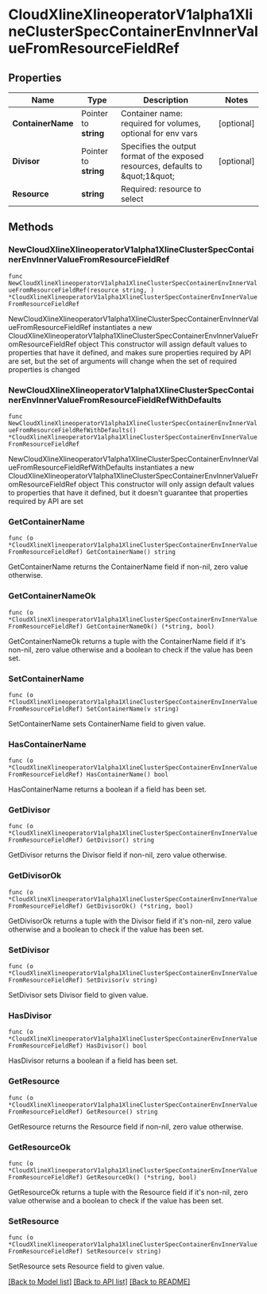 # CloudXlineXlineoperatorV1alpha1XlineClusterSpecContainerEnvInnerValueFromResourceFieldRef

## Properties

Name | Type | Description | Notes
------------ | ------------- | ------------- | -------------
**ContainerName** | Pointer to **string** | Container name: required for volumes, optional for env vars | [optional] 
**Divisor** | Pointer to **string** | Specifies the output format of the exposed resources, defaults to \&quot;1\&quot; | [optional] 
**Resource** | **string** | Required: resource to select | 

## Methods

### NewCloudXlineXlineoperatorV1alpha1XlineClusterSpecContainerEnvInnerValueFromResourceFieldRef

`func NewCloudXlineXlineoperatorV1alpha1XlineClusterSpecContainerEnvInnerValueFromResourceFieldRef(resource string, ) *CloudXlineXlineoperatorV1alpha1XlineClusterSpecContainerEnvInnerValueFromResourceFieldRef`

NewCloudXlineXlineoperatorV1alpha1XlineClusterSpecContainerEnvInnerValueFromResourceFieldRef instantiates a new CloudXlineXlineoperatorV1alpha1XlineClusterSpecContainerEnvInnerValueFromResourceFieldRef object
This constructor will assign default values to properties that have it defined,
and makes sure properties required by API are set, but the set of arguments
will change when the set of required properties is changed

### NewCloudXlineXlineoperatorV1alpha1XlineClusterSpecContainerEnvInnerValueFromResourceFieldRefWithDefaults

`func NewCloudXlineXlineoperatorV1alpha1XlineClusterSpecContainerEnvInnerValueFromResourceFieldRefWithDefaults() *CloudXlineXlineoperatorV1alpha1XlineClusterSpecContainerEnvInnerValueFromResourceFieldRef`

NewCloudXlineXlineoperatorV1alpha1XlineClusterSpecContainerEnvInnerValueFromResourceFieldRefWithDefaults instantiates a new CloudXlineXlineoperatorV1alpha1XlineClusterSpecContainerEnvInnerValueFromResourceFieldRef object
This constructor will only assign default values to properties that have it defined,
but it doesn't guarantee that properties required by API are set

### GetContainerName

`func (o *CloudXlineXlineoperatorV1alpha1XlineClusterSpecContainerEnvInnerValueFromResourceFieldRef) GetContainerName() string`

GetContainerName returns the ContainerName field if non-nil, zero value otherwise.

### GetContainerNameOk

`func (o *CloudXlineXlineoperatorV1alpha1XlineClusterSpecContainerEnvInnerValueFromResourceFieldRef) GetContainerNameOk() (*string, bool)`

GetContainerNameOk returns a tuple with the ContainerName field if it's non-nil, zero value otherwise
and a boolean to check if the value has been set.

### SetContainerName

`func (o *CloudXlineXlineoperatorV1alpha1XlineClusterSpecContainerEnvInnerValueFromResourceFieldRef) SetContainerName(v string)`

SetContainerName sets ContainerName field to given value.

### HasContainerName

`func (o *CloudXlineXlineoperatorV1alpha1XlineClusterSpecContainerEnvInnerValueFromResourceFieldRef) HasContainerName() bool`

HasContainerName returns a boolean if a field has been set.

### GetDivisor

`func (o *CloudXlineXlineoperatorV1alpha1XlineClusterSpecContainerEnvInnerValueFromResourceFieldRef) GetDivisor() string`

GetDivisor returns the Divisor field if non-nil, zero value otherwise.

### GetDivisorOk

`func (o *CloudXlineXlineoperatorV1alpha1XlineClusterSpecContainerEnvInnerValueFromResourceFieldRef) GetDivisorOk() (*string, bool)`

GetDivisorOk returns a tuple with the Divisor field if it's non-nil, zero value otherwise
and a boolean to check if the value has been set.

### SetDivisor

`func (o *CloudXlineXlineoperatorV1alpha1XlineClusterSpecContainerEnvInnerValueFromResourceFieldRef) SetDivisor(v string)`

SetDivisor sets Divisor field to given value.

### HasDivisor

`func (o *CloudXlineXlineoperatorV1alpha1XlineClusterSpecContainerEnvInnerValueFromResourceFieldRef) HasDivisor() bool`

HasDivisor returns a boolean if a field has been set.

### GetResource

`func (o *CloudXlineXlineoperatorV1alpha1XlineClusterSpecContainerEnvInnerValueFromResourceFieldRef) GetResource() string`

GetResource returns the Resource field if non-nil, zero value otherwise.

### GetResourceOk

`func (o *CloudXlineXlineoperatorV1alpha1XlineClusterSpecContainerEnvInnerValueFromResourceFieldRef) GetResourceOk() (*string, bool)`

GetResourceOk returns a tuple with the Resource field if it's non-nil, zero value otherwise
and a boolean to check if the value has been set.

### SetResource

`func (o *CloudXlineXlineoperatorV1alpha1XlineClusterSpecContainerEnvInnerValueFromResourceFieldRef) SetResource(v string)`

SetResource sets Resource field to given value.



[[Back to Model list]](../README.md#documentation-for-models) [[Back to API list]](../README.md#documentation-for-api-endpoints) [[Back to README]](../README.md)


